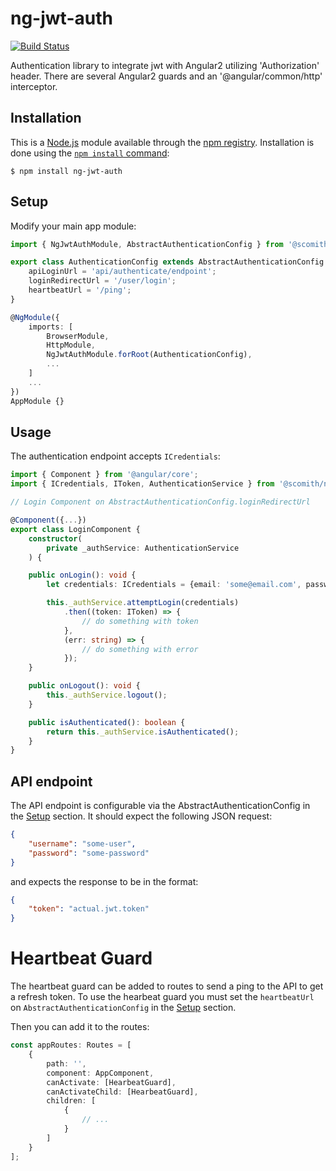 # ng-jwt-auth

[![Build Status](https://travis-ci.org/scottasmith/ng-jwt-auth.png?branch=master)](https://travis-ci.org/scottasmith/ng-jwt-auth)

Authentication library to integrate jwt with Angular2 utilizing 'Authorization' header.
There are several Angular2 guards and an '@angular/common/http' interceptor.

## Installation

This is a [Node.js](https://nodejs.org/en/) module available through the
[npm registry](https://www.npmjs.com/). Installation is done using the
[`npm install` command](https://docs.npmjs.com/getting-started/installing-npm-packages-locally):

```
$ npm install ng-jwt-auth
```

## Setup

Modify your main app module:
```typescript
import { NgJwtAuthModule, AbstractAuthenticationConfig } from '@scomith/ng-jwt-auth';

export class AuthenticationConfig extends AbstractAuthenticationConfig {
    apiLoginUrl = 'api/authenticate/endpoint';
    loginRedirectUrl = '/user/login';
    heartbeatUrl = '/ping';
}

@NgModule({
    imports: [
        BrowserModule,
        HttpModule,
        NgJwtAuthModule.forRoot(AuthenticationConfig),
        ...
    ]
    ...
})
AppModule {}
```

## Usage

The authentication endpoint accepts `ICredentials`:

```typescript
import { Component } from '@angular/core';
import { ICredentials, IToken, AuthenticationService } from '@scomith/ng-jwt-auth';

// Login Component on AbstractAuthenticationConfig.loginRedirectUrl

@Component({...})
export class LoginComponent {
    constructor(
        private _authService: AuthenticationService
    ) {

    public onLogin(): void {
        let credentials: ICredentials = {email: 'some@email.com', password: 'some-password'};

        this._authService.attemptLogin(credentials)
            .then((token: IToken) => {
                // do something with token
            },
            (err: string) => {
                // do something with error
            });
    }

    public onLogout(): void {
        this._authService.logout();
    }

    public isAuthenticated(): boolean {
        return this._authService.isAuthenticated();
    }
}
```

## API endpoint

The API endpoint is configurable via the AbstractAuthenticationConfig in the [Setup](https://github.com/scottasmith/ng-gwt-auth/blob/master/README.md#setup) section.
It should expect the following JSON request:

```json
{
    "username": "some-user",
    "password": "some-password"
}
```

and expects the response to be in the format:

```json
{
    "token": "actual.jwt.token"
}
```

# Heartbeat Guard

The heartbeat guard can be added to routes to send a ping to the API to get a refresh token.
To use the hearbeat guard you must set the ```heartbeatUrl``` on ```AbstractAuthenticationConfig``` in the [Setup](https://github.com/scottasmith/ng-gwt-auth/blob/master/README.md#setup) section.

Then you can add it to the routes:
```typescript
const appRoutes: Routes = [
    {
        path: '',
        component: AppComponent,
        canActivate: [HearbeatGuard],
        canActivateChild: [HearbeatGuard],
        children: [
            {
                // ...
            }
        ]
    }
];
```
